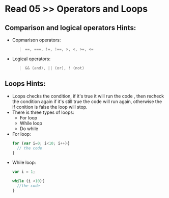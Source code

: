 # Read 05 >> Operators and Loops

## Comparison and logical operators Hints:
+ Copmarison operators:
  > `==, ===, !=, !==, >, <, >=, <=`
+ Logical operators:
  > `&& (and), || (or), ! (not)`  


## Loops Hints:
+ Loops checks the condition, if it's true it will run the code , then recheck the condition again if it's still true the code will run again, otherwise the if conition is false the loop will stop.
+ There is three types of loops:
  + For loop 
  + While loop
  + Do while
+ For loop:
  ```javascript
  for (var i=0; i<10; i++){
    // the code
  }
  ```  
+ While loop:
  ```javascript
  var i = 1;

  while (i <10){
    //the code
  }
  ```   